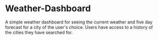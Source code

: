 # Weather-Dashboard
A simple weather dashboard for seeing the current weather and five day forecast for a city of the user's choice. Users have access to a history of the cities they have searched for.
